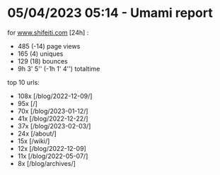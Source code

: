 # 05/04/2023 05:14 - Umami report
for www.shifeiti.com [24h] :

 - 485 (-14) page views
 - 165 (4) uniques
 - 129 (18) bounces
 - 9h 3' 5'' (-1h 1' 4'') totaltime


top 10 urls:
 - 108x [/blog/2022-12-09/]
 - 95x [/]
 - 70x [/blog/2023-01-12/]
 - 41x [/blog/2022-12-22/]
 - 37x [/blog/2023-02-03/]
 - 24x [/about/]
 - 15x [/wiki/]
 - 12x [/blog/2022-12-09]
 - 11x [/blog/2022-05-07/]
 - 8x [/blog/archives/]


